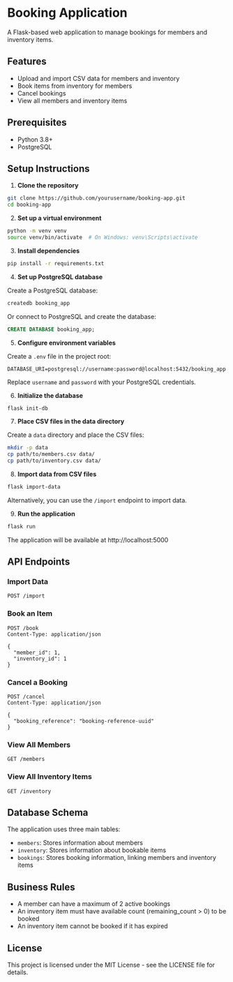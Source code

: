 # Booking Application

A Flask-based web application to manage bookings for members and inventory items.

## Features

- Upload and import CSV data for members and inventory
- Book items from inventory for members
- Cancel bookings
- View all members and inventory items

## Prerequisites

- Python 3.8+
- PostgreSQL

## Setup Instructions

1. **Clone the repository**

```bash
git clone https://github.com/yourusername/booking-app.git
cd booking-app
```

2. **Set up a virtual environment**

```bash
python -m venv venv
source venv/bin/activate  # On Windows: venv\Scripts\activate
```

3. **Install dependencies**

```bash
pip install -r requirements.txt
```

4. **Set up PostgreSQL database**

Create a PostgreSQL database:

```bash
createdb booking_app
```

Or connect to PostgreSQL and create the database:

```sql
CREATE DATABASE booking_app;
```

5. **Configure environment variables**

Create a `.env` file in the project root:

```
DATABASE_URI=postgresql://username:password@localhost:5432/booking_app
```

Replace `username` and `password` with your PostgreSQL credentials.

6. **Initialize the database**

```bash
flask init-db
```

7. **Place CSV files in the data directory**

Create a `data` directory and place the CSV files:

```bash
mkdir -p data
cp path/to/members.csv data/
cp path/to/inventory.csv data/
```

8. **Import data from CSV files**

```bash
flask import-data
```

Alternatively, you can use the `/import` endpoint to import data.

9. **Run the application**

```bash
flask run
```

The application will be available at http://localhost:5000

## API Endpoints

### Import Data
```
POST /import
```

### Book an Item
```
POST /book
Content-Type: application/json

{
  "member_id": 1,
  "inventory_id": 1
}
```

### Cancel a Booking
```
POST /cancel
Content-Type: application/json

{
  "booking_reference": "booking-reference-uuid"
}
```

### View All Members
```
GET /members
```

### View All Inventory Items
```
GET /inventory
```

## Database Schema

The application uses three main tables:
- `members`: Stores information about members
- `inventory`: Stores information about bookable items
- `bookings`: Stores booking information, linking members and inventory items

## Business Rules

- A member can have a maximum of 2 active bookings
- An inventory item must have available count (remaining_count > 0) to be booked
- An inventory item cannot be booked if it has expired

## License

This project is licensed under the MIT License - see the LICENSE file for details.